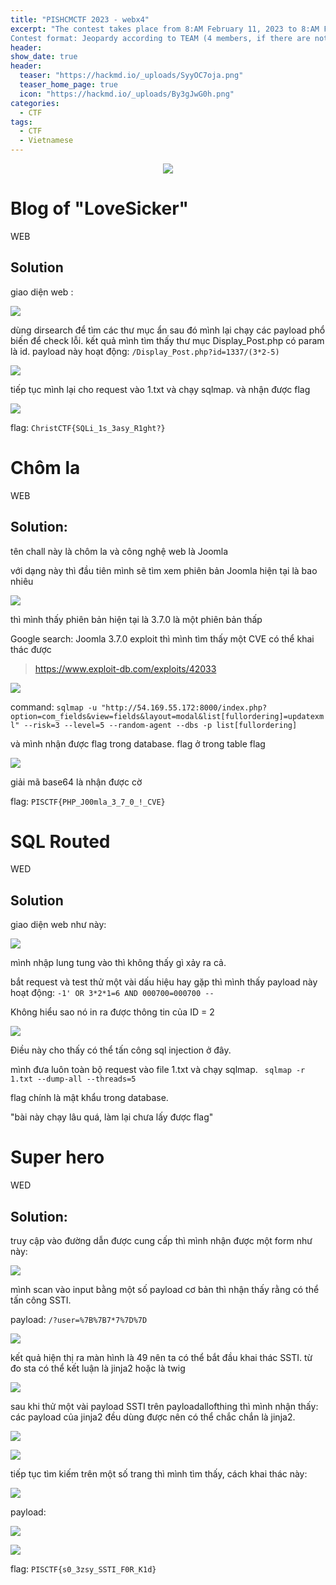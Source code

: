 ```yaml
---
title: "PISHCMCTF 2023 - webx4"
excerpt: "The contest takes place from 8:AM February 11, 2023 to 8:AM February 12, 2023
Contest format: Jeopardy according to TEAM (4 members, if there are not enough people, please type x in the remaining content.) 💻 "
header:
show_date: true
header:
  teaser: "https://hackmd.io/_uploads/SyyOC7oja.png"
  teaser_home_page: true
  icon: "https://hackmd.io/_uploads/By3gJwG0h.png"
categories:
  - CTF
tags:
  - CTF
  - Vietnamese
---
```


<p align="center">
<img src="https://hackmd.io/_uploads/SyyOC7oja.png">
</p>

# Blog of "LoveSicker"
WEB

## Solution
giao diện web :

![](https://hackmd.io/_uploads/ByxDuiHjn.png)


dùng dirsearch để tìm các thư mục ẩn 
sau đó mình lại chạy các payload phổ biến để check lỗi.
kết quả mình tìm thấy thư mục Display_Post.php có param là id.
payload này hoạt động: `/Display_Post.php?id=1337/(3*2-5)`

![](https://hackmd.io/_uploads/B1dvuoBi2.png)

tiếp tục mình lại cho request vào 1.txt và chạy sqlmap.
và nhận được flag

![](https://hackmd.io/_uploads/H1eOuiHo3.png)

flag: `ChristCTF{SQLi_1s_3asy_R1ght?}`

# Chôm la
WEB

## Solution:
tên chall này là chôm la và công nghệ web là Joomla

với dạng này thì đầu tiên mình sẽ tìm xem phiên bản Joomla hiện tại là bao nhiêu

![](https://hackmd.io/_uploads/Skm9dsBjh.png)

thì mình thấy phiên bản hiện tại là 3.7.0 là một phiên bản thấp

Google search: Joomla 3.7.0 exploit 
thì mình tìm thấy một CVE có thể khai thác được
> https://www.exploit-db.com/exploits/42033

![](https://hackmd.io/_uploads/SycqdsSih.png)

command: `sqlmap -u "http://54.169.55.172:8000/index.php?option=com_fields&view=fields&layout=modal&list[fullordering]=updatexml" --risk=3 --level=5 --random-agent --dbs -p list[fullordering]`

và mình nhận được flag trong database.
flag ở trong table flag

![](https://hackmd.io/_uploads/BJzidiHj3.png)

giải mã base64 là nhận được cờ

flag: `PISCTF{PHP_J00mla_3_7_0_!_CVE}`

# SQL Routed
WED

## Solution
giao diện web như này:

![](https://hackmd.io/_uploads/rkfTusBin.png)

mình nhập lung tung vào thì không thấy gì xảy ra cả.

bắt request và test thử một vài dấu hiệu hay gặp thì mình thấy payload này hoạt động: 
`-1' OR 3*2*1=6 AND 000700=000700 --`

Không hiểu sao nó in ra được thông tin của ID = 2

![](https://hackmd.io/_uploads/rJFpuiBjn.png)

Điều này cho thấy có thể tấn công sql injection ở đây.

mình đưa luôn toàn bộ request vào file 1.txt và chạy sqlmap.
` sqlmap -r 1.txt --dump-all --threads=5`

flag chính là mật khẩu trong database.

"bài này chạy lâu quá, làm lại chưa lấy được flag"

# Super hero
WED

## Solution:
truy cập vào đường dẫn được cung cấp thì mình nhận được một form như này:

![](https://hackmd.io/_uploads/rkv1Kiroh.png)

mình scan vào input bằng một số payload cơ bản thì nhận thấy rằng có thể tấn công SSTI.

payload: `/?user=%7B%7B7*7%7D%7D`

![](https://hackmd.io/_uploads/SkJgYsBs3.png)

kết quả hiện thị ra màn hình là 49 nên ta có thể bắt đầu khai thác SSTI.
từ đo sta có thể kết luận là jinja2 hoặc là twig

![](https://hackmd.io/_uploads/SJIgFsron.png)

sau khi thử một vài payload SSTI trên payloadallofthing thì mình nhận thấy: 
các payload của jinja2 đều dùng được nên có thể chắc chắn là jinja2.

![](https://hackmd.io/_uploads/S1ubFoSsn.png)

![](https://hackmd.io/_uploads/HkWQtoHjh.png)



tiếp tục tìm kiếm trên một số trang thì mình tìm thấy, cách khai thác này:

![](https://hackmd.io/_uploads/rJu7FoBo3.png)

payload:

![](https://hackmd.io/_uploads/HkmRPPfRn.png)

![](https://hackmd.io/_uploads/Bka7tjHj3.png)

flag: `PISCTF{s0_3zsy_SSTI_F0R_K1d}`